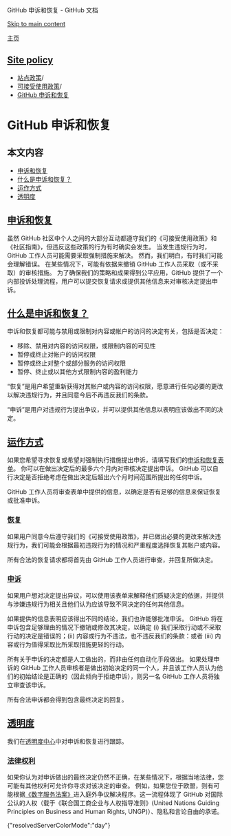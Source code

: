 GitHub 申诉和恢复 - GitHub 文档

[Skip to main content](#main-content)

[主页](/zh)

[Site policy](/zh/site-policy)
----------

* [站点政策](/zh/site-policy)/
* [可接受使用政策](/zh/site-policy/acceptable-use-policies)/
* [GitHub 申诉和恢复](/zh/site-policy/acceptable-use-policies/github-appeal-and-reinstatement)

GitHub 申诉和恢复
==========

本文内容
----------

* [申诉和恢复](#appeal-and-reinstatement)
* [什么是申诉和恢复？](#what-are-appeals-and-reinstatements)
* [运作方式](#how-this-works)
* [透明度](#transparency)

[申诉和恢复](#appeal-and-reinstatement)
----------

虽然 GitHub 社区中个人之间的大部分互动都遵守我们的《可接受使用政策》和《社区指南》，但违反这些政策的行为有时确实会发生。 当发生违规行为时，GitHub 工作人员可能需要采取强制措施来解决。 然而，我们明白，有时我们可能会理解错误。 在某些情况下，可能有依据来撤销 GitHub 工作人员采取（或不采取）的审核措施。 为了确保我们的策略和成果得到公平应用，GitHub 提供了一个内部投诉处理流程，用户可以提交恢复请求或提供其他信息来对审核决定提出申诉。

[什么是申诉和恢复？](#what-are-appeals-and-reinstatements)
----------

申诉和恢复都可能与禁用或限制对内容或帐户的访问的决定有关，包括是否决定：

* 移除、禁用对内容的访问权限，或限制内容的可见性
* 暂停或终止对帐户的访问权限
* 暂停或终止对整个或部分服务的访问权限
* 暂停、终止或以其他方式限制内容的盈利能力

“恢复”是用户希望重新获得对其帐户或内容的访问权限，愿意进行任何必要的更改以解决违规行为，并且同意今后不再违反我们的条款。

“申诉”是用户对违规行为提出争议，并可以提供其他信息以表明应该做出不同的决定。

[运作方式](#how-this-works)
----------

如果您希望寻求恢复或希望对强制执行措施提出申诉，请填写我们的[申诉和恢复表单](https://support.github.com/contact/reinstatement)。 你可以在做出决定后的最多六个月内对审核决定提出申诉。 GitHub 可以自行决定是否拒绝考虑在做出决定后超出六个月时间范围所提出的任何申诉。

GitHub 工作人员将审查表单中提供的信息，以确定是否有足够的信息来保证恢复或批准申诉。

### [恢复](#reinstatements) ###

如果用户同意今后遵守我们的《可接受使用政策》，并已做出必要的更改来解决违规行为，我们可能会根据最初违规行为的情况和严重程度选择恢复其帐户或内容。

所有合法的恢复请求都将首先由 GitHub 工作人员进行审查，并回复所做决定。

### [申诉](#appeals) ###

如果用户想对决定提出异议，可以使用该表单来解释他们质疑决定的依据，并提供与涉嫌违规行为相关且他们认为应该导致不同决定的任何其他信息。

如果提供的信息表明应该得出不同的结论，我们也许能够批准申诉。 GitHub 将在申诉包含足够理由的情况下撤销或修改其决定，以确定 (i) 我们采取行动或不采取行动的决定是错误的；(ii) 内容或行为不违法，也不违反我们的条款：或者 (iii) 内容或行为值得采取比所采取措施更轻的行动。

所有关于申诉的决定都是人工做出的，而非由任何自动化手段做出。 如果处理申诉的 GitHub 工作人员审核者是做出初始决定的同一个人，并且该工作人员认为他们的初始结论是正确的（因此倾向于拒绝申诉），则另一名 GitHub 工作人员将独立审查该申诉。

所有合法申诉都会得到包含最终决定的回复。

[透明度](#transparency)
----------

我们在[透明度中心](https://transparencycenter.github.com/appeals/)中对申诉和恢复进行跟踪。

### [法律权利](#legal-rights) ###

如果你认为对申诉做出的最终决定仍然不正确，在某些情况下，根据当地法律，您可能有其他权利可允许你寻求对该决定的审查。 例如，如果您位于欧盟，则有可能根据[《数字服务法案》](https://eur-lex.europa.eu/eli/reg/2022/2065/oj#d1e2819-1-1)进入庭外争议解决程序。这一流程体现了 GitHub 对国际公认的人权（载于《联合国工商企业与人权指导准则》(United Nations Guiding Principles on Business and Human Rights, UNGP)）、隐私和言论自由的承诺。

{"resolvedServerColorMode":"day"}
